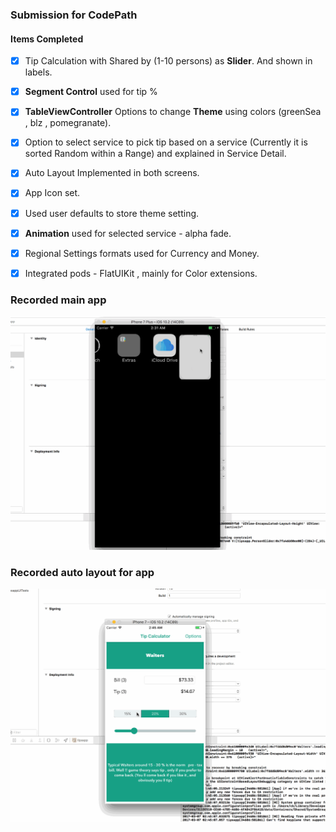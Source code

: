 ### Submission for CodePath

#### **Items Completed**

- [x] Tip Calculation with  Shared by (1-10 persons) as **Slider**. And shown in labels.
- [x] **Segment Control** used for tip %
- [x] **TableViewController** Options to change **Theme** using colors (greenSea , blz , pomegranate).
- [x] Option to select service to pick tip based on a service (Currently it is sorted Random within a Range) and explained in Service Detail. 
- [x] Auto Layout Implemented in both screens.
- [x] App Icon set.
- [x] Used user defaults to store theme setting.
- [x] **Animation** used for selected service - alpha fade.
- [x] Regional Settings formats used for Currency and Money.
- [x] Integrated pods - FlatUIKit , mainly for Color extensions.


### Recorded main app 
![](https://github.com/cre81ve/smartips/blob/master/tips1.gif)
### Recorded auto layout for app 
![](https://github.com/cre81ve/smartips/blob/master/tips_autolayout.gif)

